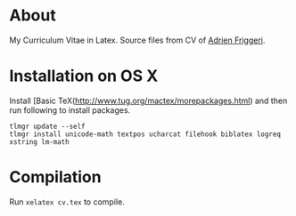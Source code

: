 # About

My Curriculum Vitae in Latex. Source files from CV of [Adrien Friggeri](https://github.com/afriggeri/).

# Installation on OS X

Install [Basic TeX(http://www.tug.org/mactex/morepackages.html) and then run following to install packages.

```
tlmgr update --self
tlmgr install unicode-math textpos ucharcat filehook biblatex logreq xstring lm-math
```

# Compilation

Run `xelatex cv.tex` to compile.
